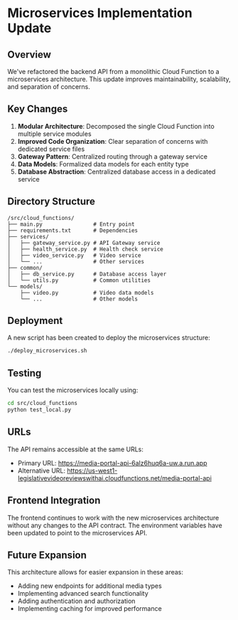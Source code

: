 # Microservices Implementation Update

## Overview

We've refactored the backend API from a monolithic Cloud Function to a microservices architecture. This update improves maintainability, scalability, and separation of concerns.

## Key Changes

1. **Modular Architecture**: Decomposed the single Cloud Function into multiple service modules
2. **Improved Code Organization**: Clear separation of concerns with dedicated service files
3. **Gateway Pattern**: Centralized routing through a gateway service
4. **Data Models**: Formalized data models for each entity type
5. **Database Abstraction**: Centralized database access in a dedicated service

## Directory Structure

```
/src/cloud_functions/
├── main.py                # Entry point
├── requirements.txt       # Dependencies
├── services/
│   ├── gateway_service.py # API Gateway service
│   ├── health_service.py  # Health check service
│   ├── video_service.py   # Video service
│   └── ...                # Other services
├── common/
│   ├── db_service.py      # Database access layer
│   └── utils.py           # Common utilities
└── models/
    ├── video.py           # Video data models
    └── ...                # Other models
```

## Deployment

A new script has been created to deploy the microservices structure:

```bash
./deploy_microservices.sh
```

## Testing

You can test the microservices locally using:

```bash
cd src/cloud_functions
python test_local.py
```

## URLs

The API remains accessible at the same URLs:

- Primary URL: https://media-portal-api-6alz6huq6a-uw.a.run.app
- Alternative URL: https://us-west1-legislativevideoreviewswithai.cloudfunctions.net/media-portal-api

## Frontend Integration

The frontend continues to work with the new microservices architecture without any changes to the API contract. The environment variables have been updated to point to the microservices API.

## Future Expansion

This architecture allows for easier expansion in these areas:
- Adding new endpoints for additional media types
- Implementing advanced search functionality
- Adding authentication and authorization
- Implementing caching for improved performance